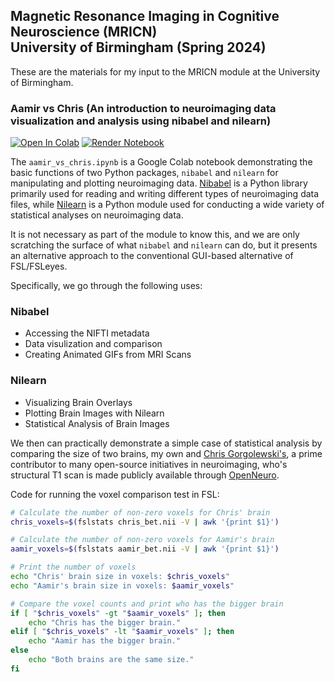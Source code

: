 ## Magnetic Resonance Imaging in Cognitive Neuroscience (MRICN)<br>University of Birmingham (Spring 2024)

These are the materials for my input to the MRICN module at the University of Birmingham. 

### Aamir vs Chris (An introduction to neuroimaging data visualization and analysis using nibabel and nilearn)

[![Open In Colab](https://colab.research.google.com/assets/colab-badge.svg)](https://colab.research.google.com/github/sohaamir/MRICN/blob/main/notebooks/aamir_vs_chris.ipynb) 
[![Render Notebook](https://img.shields.io/badge/render-nbviewer-orange?logo=jupyter)](https://nbviewer.org/github/sohaamir/MRICN/blob/main/notebooks/aamir_vs_chris.ipynb)

The `aamir_vs_chris.ipynb` is a Google Colab notebook demonstrating the basic functions of two Python packages, `nibabel` and `nilearn` for manipulating and plotting neuroimaging data. [Nibabel](https://nipy.org/nibabel/) is a Python library primarily used for reading and writing different types of neuroimaging data files, while [Nilearn](https://nilearn.github.io/stable/index.html) is a Python module used for conducting a wide variety of statistical analyses on neuroimaging data.

It is not necessary as part of the module to know this, and we are only scratching the surface of what `nibabel` and `nilearn` can do, but it presents an alternative approach to the conventional GUI-based alternative of FSL/FSLeyes.

Specifically, we go through the following uses: 

### Nibabel
- Accessing the NIFTI metadata
- Data visulization and comparison
- Creating Animated GIFs from MRI Scans

### Nilearn
- Visualizing Brain Overlays
- Plotting Brain Images with Nilearn
- Statistical Analysis of Brain Images

We then can practically demonstrate a simple case of statistical analysis by comparing the size of two brains, my own and [Chris Gorgolewski's](https://github.com/chrisgorgo), a prime contributor to many open-source initiatives in neuroimaging, who's structural T1 scan is made publicly available through [OpenNeuro](openneuro.org). 

Code for running the voxel comparison test in FSL: 

```bash
# Calculate the number of non-zero voxels for Chris' brain
chris_voxels=$(fslstats chris_bet.nii -V | awk '{print $1}')

# Calculate the number of non-zero voxels for Aamir's brain
aamir_voxels=$(fslstats aamir_bet.nii -V | awk '{print $1}')

# Print the number of voxels
echo "Chris' brain size in voxels: $chris_voxels"
echo "Aamir's brain size in voxels: $aamir_voxels"

# Compare the voxel counts and print who has the bigger brain
if [ "$chris_voxels" -gt "$aamir_voxels" ]; then
    echo "Chris has the bigger brain."
elif [ "$chris_voxels" -lt "$aamir_voxels" ]; then
    echo "Aamir has the bigger brain."
else
    echo "Both brains are the same size."
fi
```
